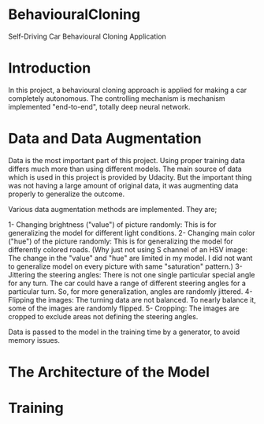 # BehaviouralCloning
Self-Driving Car Behavioural Cloning Application

# Introduction

In this project, a behavioural cloning approach is applied for making a car completely autonomous. The controlling mechanism is mechanism implemented "end-to-end", totally deep neural network.

# Data and Data Augmentation

Data is the most important part of this project. Using proper training data differs much more than using different models. The main source of data which is used in this project is provided by Udacity. But the important thing was not having a large amount of original data, it was augmenting data properly to generalize the outcome.

Various data augmentation methods are implemented. They are;

1- Changing brightness ("value") of picture randomly:
  This is for generalizing the model for different light conditions.
2- Changing main color ("hue") of the picture randomly:
  This is for generalizing the model for differently colored roads.
(Why just not using S channel of an HSV image: The change in the "value" and "hue" are limited in my model. I did not want to generalize model on every picture with same "saturation" pattern.)
3- Jittering the steering angles:
  There is not one single particular special angle for any turn. The car could have a range of different steering angles for a particular turn. So, for more generalization, angles are randomly jittered.
4- Flipping the images:
  The turning data are not balanced. To nearly balance it, some of the images are randomly flipped.
5- Cropping:
  The images are cropped to exclude areas not defining the steering angles.

Data is passed to the model in the training time by a generator, to avoid memory issues.

# The Architecture of the Model

# Training
